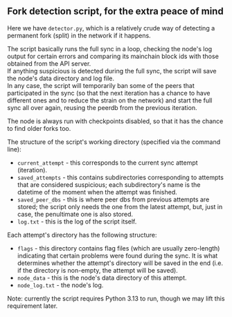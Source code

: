## Fork detection script, for the extra peace of mind

Here we have `detector.py`, which is a relatively crude way of detecting a permanent fork (split)
in the network if it happens.

The script basically runs the full sync in a loop, checking the node's log output for certain errors
and comparing its mainchain block ids with those obtained from the API server.\
If anything suspicious is detected during the full sync, the script will save the node's data
directory and log file.\
In any case, the script will temporarily ban some of the peers that participated in the sync
(so that the next iteration has a chance to have different ones and to reduce the strain on
the network) and start the full sync all over again, reusing the peerdb from the previous iteration.

The node is always run with checkpoints disabled, so that it has the chance to find older forks too.

The structure of the script's working directory (specified via the command line):
- `current_attempt` - this corresponds to the current sync attempt (iteration).
- `saved_attempts` - this contains subdirectories corresponding to attempts that
  are considered suspicious; each subdirectory's name is the datetime of the moment
  when the attempt was finished.
- `saved_peer_dbs` - this is where peer dbs from previous attempts are stored; the script
  only needs the one from the latest attempt, but, just in case, the penultimate one is
  also stored.
- `log.txt` - this is the log of the script itself.

Each attempt's directory has the following structure:
- `flags` - this directory contains flag files (which are usually zero-length) indicating
  that certain problems were found during the sync. It is what determines whether the attempt's
  directory will be saved in the end (i.e. if the directory is non-empty, the attempt will be saved).
- `node_data` - this is the node's data directory of this attempt.
- `node_log.txt` - the node's log.

Note: currently the script requires Python 3.13 to run, though we may lift this requirement later.
